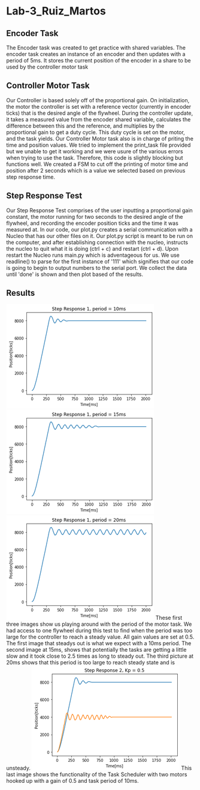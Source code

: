 # Lab-3_Ruiz_Martos
## **Encoder Task**
 The Encoder task was created to get practice with shared variables. The encoder task creates an instance of an encoder and then updates with a period of 5ms. It stores the current position of the encoder in a share to be used by the controller motor task
## **Controller Motor Task**
 Our Controller is based solely off of the proportional gain. On initialization, the motor the controller is set with a reference vector (currently in encoder ticks) that is the desired angle of the flywheel. During the controller update, it takes a measured value from the encoder shared variable, calculates the difference between this and the reference, and multiplies by the proportional gain to get a duty cycle. This duty cycle is set on the motor, and the task yields. Our Controller Motor task also is in charge of priting the time and position values. We tried to implement the print_task file provided but we unable to get it working and we were usure of the various errors when trying to use the task. Therefore, this code is slightly blocking but functions well. We created a FSM to cut off the printing of motor time and position after 2 seconds which is a value we selected based on previous step response time.
## **Step Response Test**
 Our Step Response Test comprises of the user inputting a proportional gain constant, the motor running for two seconds to the desired angle of the flywheel, and recording the encoder position ticks and the time it was measured at. In our code, our plot.py creates a serial communication with a Nucleo that has our other files on it. Our plot.py script is meant to be run on the computer, and after establishing connection with the nucleo, instructs the nucleo to quit what it is doing (ctrl + c) and restart (ctrl + d). Upon restart the Nucleo runs main.py which is adventageous for us. We use readline() to parse for the first instance of '111' which signifies that our code is going to begin to output numbers to the serial port. We collect the data until 'done' is shown and then plot based of the results.
## Results
![Kp = 0.1](period_10ms.png)
![alt text](period_15ms.png)
![alt text](period_20ms.png)
 These first three images show us playing around with the period of the motor task. We had access to one flywheel during this test to find when the period was too large for the controller to reach a steady value. All gain values are set at 0.5. The first image that steadys out is what we expect with a 10ms period. The second image at 15ms, shows that potentially the tasks are getting a little slow and it took close to 2.5 times as long to steady out. The third picture at 20ms shows that this period is too large to reach steady state and is unsteady.
![alt text](kp_0.5.png)
 This last image shows the functionality of the Task Scheduler with two motors hooked up with a gain of 0.5 and task period of 10ms. 

